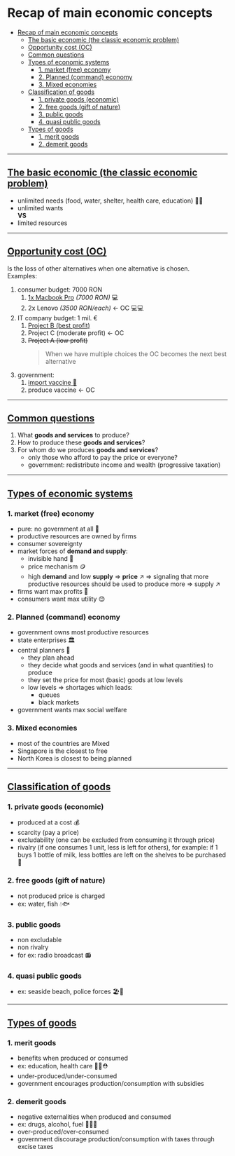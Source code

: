 # Recap of main economic concepts

-   [Recap of main economic concepts](#recap-of-main-economic-concepts)
    -   [The basic economic (the classic economic problem)](#the-basic-economic-the-classic-economic-problem)
    -   [Opportunity cost (OC)](#opportunity-cost-oc)
    -   [Common questions](#common-questions)
    -   [Types of economic systems](#types-of-economic-systems)
        -   [1. market (free) economy](#1-market-free-economy)
        -   [2. Planned (command) economy](#2-planned-command-economy)
        -   [3. Mixed economies](#3-mixed-economies)
    -   [Classification of goods](#classification-of-goods)
        -   [1. private goods (economic)](#1-private-goods-economic)
        -   [2. free goods (gift of nature)](#2-free-goods-gift-of-nature)
        -   [3. public goods](#3-public-goods)
        -   [4. quasi public goods](#4-quasi-public-goods)
    -   [Types of goods](#types-of-goods)
        -   [1. merit goods](#1-merit-goods)
        -   [2. demerit goods](#2-demerit-goods)

---

## <ins>The basic economic (the classic economic problem)

-   unlimited needs (food, water, shelter, health care, education) 🍔💧
-   unlimited wants  
    **VS**
-   limited resources

---

## <ins>Opportunity cost (OC)

Is the loss of other alternatives when one alternative is chosen.  
Examples:

1. consumer budget: 7000 RON
    1. <ins>1x Macbook Pro</ins> _(7000 RON)_ 💻
    2. 2x Lenovo _(3500 RON/each)_ &larr; OC 💻💻
2. IT company budget: 1 mil. €
    1. <ins>Project B (best profit)</ins>
    2. Project C (moderate profit) &larr; OC
    3. ~~Project A (low profit)~~
        > When we have multiple choices the OC becomes the next best alternative
3. government:
    1. <ins>import vaccine 💉
    2. produce vaccine &larr; OC

---

## <ins>Common questions

1. What **goods and services** to produce?
2. How to produce these **goods and services**?
3. For whom do we produces **goods and services**?
    - only those who afford to pay the price or everyone?
    - government: redistribute income and wealth (progressive taxation)

---

## <ins>Types of economic systems

### 1. market (free) economy

-   pure: no government at all 🚫
-   productive resources are owned by firms
-   consumer sovereignty
-   market forces of **demand and supply**:
    -   invisible hand 🤚
    -   price mechanism 🪙
    -   high **demand** and low **supply** $\Rightarrow$ **price** $\nearrow$ $\Rightarrow$ signaling that more productive resources should be used to produce more $\Rightarrow$ supply $\nearrow$
-   firms want max profits 🤑
-   consumers want max utility 😊

### 2. Planned (command) economy

-   government owns most productive resources
-   state enterprises 🏛️
-   central planners 👷
    -   they plan ahead
    -   they decide what goods and services (and in what quantities) to produce
    -   they set the price for most (basic) goods at low levels
    -   low levels $\Rightarrow$ shortages which leads:
        -   queues
        -   black markets
-   government wants max social welfare

### 3. Mixed economies

-   most of the countries are Mixed
-   Singapore is the closest to free
-   North Korea is closest to being planned

---

## <ins>Classification of goods

### 1. private goods (economic)

-   produced at a cost 💰
-   scarcity (pay a price)
-   excludability (one can be excluded from consuming it through price)
-   rivalry (if one consumes 1 unit, less is left for others), for example: if 1 buys 1 bottle of milk, less bottles are left on the shelves to be purchased 🥛

### 2. free goods (gift of nature)

-   not produced price is charged
-   ex: water, fish 💧🐟

### 3. public goods

-   non excludable
-   non rivalry
-   for ex: radio broadcast 📻

### 4. quasi public goods

-   ex: seaside beach, police forces 🏖️👮

---

## <ins>Types of goods

### 1. merit goods

-   benefits when produced or consumed
-   ex: education, health care 🧑‍🏫⛑️
-   under-produced/under-consumed
-   government encourages production/consumption with subsidies

### 2. demerit goods

-   negative externalities when produced and consumed
-   ex: drugs, alcohol, fuel 💊🍷⛽
-   over-produced/over-consumed
-   government discourage production/consumption with taxes through excise taxes
